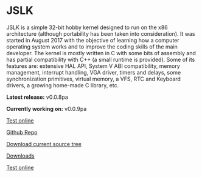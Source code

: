 # JSLK
JSLK is a simple 32-bit hobby kernel designed to run on the x86 architecture (although portability has been taken into consideration). It was started in August 2017 with the objective of learning how a computer operating system works and to improve the coding skills of the main developer. The kernel is mostly written in C with some bits of assembly and has partial compatibility with C++ (a small runtime is provided). Some of its features are: extensive HAL API, System V ABI compatibility, memory management, interrupt handling, VGA driver, timers and delays, some synchronization primitives, virtual memory, a VFS, RTC and Keyboard drivers, a growing home-made C library, etc.

**Latest release:** v0.0.8pa

**Currently working on:** v0.0.9pa

[Test online](/testdrive.html)

[Github Repo](https://github.com/sofferjacob/jslk/)

[Download current source tree](https://github.com/sofferjacob/jslk/archive/master.zip)

[Downloads](https://github.com/sofferjacob/jslk/releases)

<a href="/testdrive.html" class="btn">Test online</a>
